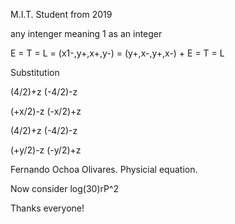 M.I.T. Student from 2019

any intenger meaning 1 as an integer

E = T = L = (x1-,y+,x+,y-) = (y+,x-,y+,x-) + E = T = L

Substitution

(4/2)+z
(-4/2)-z

(+x/2)-z
(-x/2)+z

(4/2)+z
(-4/2)-z

(+y/2)-z
(-y/2)+z

Fernando Ochoa Olivares.
Physicial equation.

Now consider log(30)rP^2

Thanks everyone!
